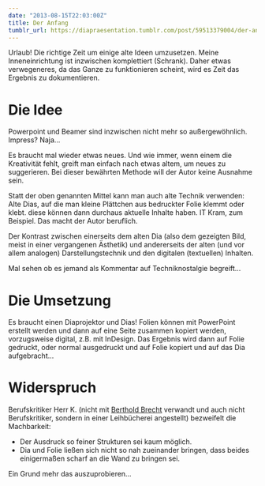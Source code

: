 ```yaml
---
date: "2013-08-15T22:03:00Z"
title: Der Anfang
tumblr_url: https://diapraesentation.tumblr.com/post/59513379004/der-anfang
---
```

Urlaub! Die richtige Zeit um einige alte Ideen umzusetzen. Meine Inneneinrichtung ist inzwischen komplettiert (Schrank). Daher etwas verwegeneres, da das Ganze zu funktionieren scheint, wird es Zeit das Ergebnis zu dokumentieren.

# Die Idee

Powerpoint und Beamer sind inzwischen nicht mehr so außergewöhnlich. Impress? Naja…

Es braucht mal wieder etwas neues. Und wie immer, wenn einem die Kreativität fehlt, greift man einfach nach etwas altem, um neues zu suggerieren. Bei dieser bewährten Methode will der Autor keine Ausnahme sein.

Statt der oben genannten Mittel kann man auch alte Technik verwenden: Alte Dias, auf die man kleine Plättchen aus bedruckter Folie klemmt oder klebt. diese können dann durchaus aktuelle Inhalte haben. IT Kram, zum Beispiel. Das macht der Autor beruflich.

Der Kontrast zwischen einerseits dem alten Dia (also dem gezeigten Bild, meist in einer vergangenen Ästhetik) und andererseits der alten (und vor allem analogen) Darstellungstechnik und den digitalen (textuellen) Inhalten.

Mal sehen ob es jemand als Kommentar auf Techniknostalgie begreift…

# Die Umsetzung

Es braucht einen Diaprojektor und Dias! Folien können mit PowerPoint erstellt werden und dann auf eine Seite zusammen kopiert werden, vorzugsweise digital, z.B. mit InDesign. Das Ergebnis wird dann auf Folie gedruckt, oder normal ausgedruckt und auf Folie kopiert und auf das Dia aufgebracht…

# Widerspruch

Berufskritiker Herr K. (nicht mit [Berthold Brecht](http://de.wikipedia.org/wiki/Geschichten_vom_Herrn_Keuner "Herr K.") verwandt und auch nicht Berufskritiker, sondern in einer Leihbücherei angestellt) bezweifelt die Machbarkeit:

- Der Ausdruck so feiner Strukturen sei kaum möglich.
- Dia und Folie ließen sich nicht so nah zueinander bringen, dass beides einigermaßen scharf an die Wand zu bringen sei.

Ein Grund mehr das auszuprobieren…
